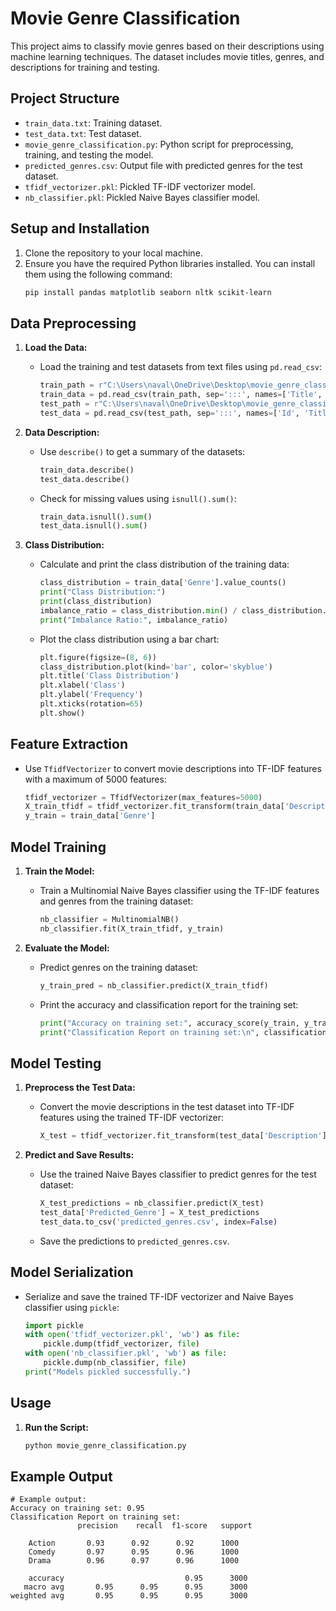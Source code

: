 
# Movie Genre Classification

This project aims to classify movie genres based on their descriptions using machine learning techniques. The dataset includes movie titles, genres, and descriptions for training and testing.

## Project Structure

- `train_data.txt`: Training dataset.
- `test_data.txt`: Test dataset.
- `movie_genre_classification.py`: Python script for preprocessing, training, and testing the model.
- `predicted_genres.csv`: Output file with predicted genres for the test dataset.
- `tfidf_vectorizer.pkl`: Pickled TF-IDF vectorizer model.
- `nb_classifier.pkl`: Pickled Naive Bayes classifier model.

## Setup and Installation

1. Clone the repository to your local machine.
2. Ensure you have the required Python libraries installed. You can install them using the following command:
   ```bash
   pip install pandas matplotlib seaborn nltk scikit-learn

## Data Preprocessing

1. **Load the Data:**
   - Load the training and test datasets from text files using `pd.read_csv`:
     ```python
     train_path = r"C:\Users\naval\OneDrive\Desktop\movie_genre_classification\archive\Genre Classification Dataset\train_data.txt"
     train_data = pd.read_csv(train_path, sep=':::', names=['Title', 'Genre', 'Description'], engine='python')
     test_path = r"C:\Users\naval\OneDrive\Desktop\movie_genre_classification\archive\Genre Classification Dataset\test_data.txt"
     test_data = pd.read_csv(test_path, sep=':::', names=['Id', 'Title', 'Description'], engine='python')
     ```

2. **Data Description:**
   - Use `describe()` to get a summary of the datasets:
     ```python
     train_data.describe()
     test_data.describe()
     ```
   - Check for missing values using `isnull().sum()`:
     ```python
     train_data.isnull().sum()
     test_data.isnull().sum()
     ```

3. **Class Distribution:**
   - Calculate and print the class distribution of the training data:
     ```python
     class_distribution = train_data['Genre'].value_counts()
     print("Class Distribution:")
     print(class_distribution)
     imbalance_ratio = class_distribution.min() / class_distribution.max()
     print("Imbalance Ratio:", imbalance_ratio)
     ```
   - Plot the class distribution using a bar chart:
     ```python
     plt.figure(figsize=(8, 6))
     class_distribution.plot(kind='bar', color='skyblue')
     plt.title('Class Distribution')
     plt.xlabel('Class')
     plt.ylabel('Frequency')
     plt.xticks(rotation=65)
     plt.show()
     ```

## Feature Extraction

- Use `TfidfVectorizer` to convert movie descriptions into TF-IDF features with a maximum of 5000 features:
  ```python
  tfidf_vectorizer = TfidfVectorizer(max_features=5000)
  X_train_tfidf = tfidf_vectorizer.fit_transform(train_data['Description'])
  y_train = train_data['Genre']
## Model Training

1. **Train the Model:**
   - Train a Multinomial Naive Bayes classifier using the TF-IDF features and genres from the training dataset:
     ```python
     nb_classifier = MultinomialNB()
     nb_classifier.fit(X_train_tfidf, y_train)
     ```

2. **Evaluate the Model:**
   - Predict genres on the training dataset:
     ```python
     y_train_pred = nb_classifier.predict(X_train_tfidf)
     ```
   - Print the accuracy and classification report for the training set:
     ```python
     print("Accuracy on training set:", accuracy_score(y_train, y_train_pred))
     print("Classification Report on training set:\n", classification_report(y_train, y_train_pred))
     ```

## Model Testing

1. **Preprocess the Test Data:**
   - Convert the movie descriptions in the test dataset into TF-IDF features using the trained TF-IDF vectorizer:
     ```python
     X_test = tfidf_vectorizer.fit_transform(test_data['Description'])
     ```

2. **Predict and Save Results:**
   - Use the trained Naive Bayes classifier to predict genres for the test dataset:
     ```python
     X_test_predictions = nb_classifier.predict(X_test)
     test_data['Predicted_Genre'] = X_test_predictions
     test_data.to_csv('predicted_genres.csv', index=False)
     ```
   - Save the predictions to `predicted_genres.csv`.

## Model Serialization

- Serialize and save the trained TF-IDF vectorizer and Naive Bayes classifier using `pickle`:
  ```python
  import pickle
  with open('tfidf_vectorizer.pkl', 'wb') as file:
      pickle.dump(tfidf_vectorizer, file)
  with open('nb_classifier.pkl', 'wb') as file:
      pickle.dump(nb_classifier, file)
  print("Models pickled successfully.")
## Usage

1. **Run the Script:**
   ```bash
   python movie_genre_classification.py
## Example Output

```plaintext
# Example output:
Accuracy on training set: 0.95
Classification Report on training set:
               precision    recall  f1-score   support

    Action       0.93      0.92      0.92      1000
    Comedy       0.97      0.95      0.96      1000
    Drama        0.96      0.97      0.96      1000

    accuracy                           0.95      3000
   macro avg       0.95      0.95      0.95      3000
weighted avg       0.95      0.95      0.95      3000

